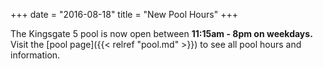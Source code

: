 
+++
date = "2016-08-18"
title = "New Pool Hours"
+++

The Kingsgate 5 pool is now open between **11:15am - 8pm on weekdays.** Visit the [pool page]({{< relref "pool.md" >}}) to see all pool hours and information.

<!--more-->


